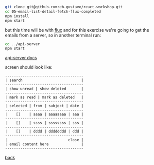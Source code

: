 ```sh
git clone git@github.com:eb-gustavo/react-workshop.git
cd 05-email-list-detail-fetch-flux-completed
npm install
npm start
```

but this time will be with [flux](https://facebook.github.io/flux/)
and for this exercise we're going to get the emails from a server, so in another terminal run:
```sh
cd ../api-server
npm start
```
[api-server docs](api-server)

screen should look like:
```
------------------------------------
| search                           |
------------------------------------
| show unread | show deleted       |
------------------------------------
| mark as read | mark as deleted   |
------------------------------------
| selected | from | subject | date |
------------------------------------
|    []    | aaaa | aaaaaaaa | aaa |
------------------------------------
|    []    | ssss | ssssssss | sss |
------------------------------------
|    []    | dddd | dddddddd | ddd |
------------------------------------
|                            close |
| email content here               |
------------------------------------
```

[back](../)
